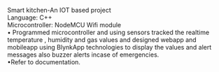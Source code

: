 Smart kitchen-An IOT based project<br />
Language: C++                                               <br />Microcontroller: NodeMCU Wifi module
<br />• Programmed microcontroller and using sensors tracked the realtime temperature , humidity and gas
values and designed webapp and mobileapp using BlynkApp technologies to display the values and
alert messages also buzzer alerts incase of emergencies.
<br />•Refer to documentation.
